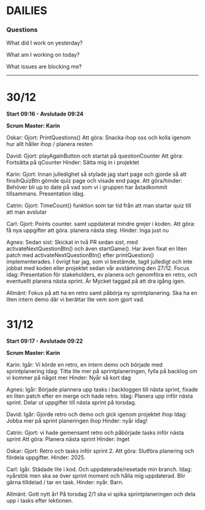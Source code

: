 # DAILIES

### Questions

What did I work on yesterday?

What am I working on today?

What issues are blocking me?

---

# 30/12

**Start 09:16 - Avslutade 09:24**

**Scrum Master: Karin**

Oskar: 
Gjort: PrintQuestions()
Att göra: Snacka ihop oss och kolla igenom hur allt håller ihop / planera resten

David: 
Gjort:  playAgainButton och startat på questionCounter
Att göra: Fortsätta på qCounter
Hinder: Sätta mig in i projektet

Karin: 
Gjort: Innan julledighet så stylade jag start page och gjorde så att finsihQuizBtn gömde quiz page och visade end page. 
Att göra/hinder: Behöver bli up to date på vad som vi i gruppen har åstadkommit tillsammans. Presentation idag.

Catrin: 
Gjort: TimeCount() funktion som tar tid från att man startar quiz till att man avslutar

Carl: 
Gjort: Points counter. samt uppdaterat mindre grejer i koden.
Att göra: få nya uppgifter att göra. planera nästa steg.
Hinder: Inga just nu

Agnes: 
Sedan sist: Skickat in två PR sedan sist, med activateNextQuestionBtn() och även startGame(). Har även fixat en liten patch med activateNextQuestionBtn() efter printQuestion() implementerades. I övrigt har jag, som vi bestämde, tagit julledigt och inte jobbat med koden eller projektet sedan vår avstämning den 27/12. 
Focus idag: Presentation för stakeholders, ev planera och genomföra en retro, och eventuellt planera nästa sprint. Är Mycket taggad på att dra igång igen. 

Allmänt: Fokus på att ha en retro samt påbörja ny sprintplanering. Ska ha en liten intern demo där vi berättar lite vem som gjort vad. 



# 31/12

**Start 09:17 - Avslutade 09:22**

**Scrum Master: Karin**


Karin:
Igår: Vi körde en retro, en intern demo och började med sprintplanering
Idag: Titta lite mer på sprintplaneringen, fylla på backlog om vi kommer på något mer
Hinder: Nyår så kort dag

Agnes: 
Igår: Började plannera upp tasks i backloggen till nästa sprint, fixade en liten patch efter en merge och hade retro. 
Idag: Planera upp inför nästa sprint. Delar ut uppgifter till nästa sprint på torsdag. 

David:
Igår: Gjorde retro och demo och gick igenom projektet ihop
Idag: Jobba mer på sprint planeringen ihop
Hinder: nyår idag!

Catrin:
Gjort: vi hade gemensamt retro och påbörjade tasks inför nästa sprint
Att göra: Planera nästa sprint
Hinder: Inget 

Oskar:
Gjort: Retro och tasks inför sprint 2.
Att göra: Slutföra planering och fördela uppgifter.
Hinder: 2025.

Carl: 
Igår. Städade lite i kod. Och uppdaterade/resetade min branch.
Idag: nyårstök men ska se över sprint moment och hålla mig uppdaterad. Blir gärna tilldelad / tar en task.
Hinder: nyår. Barn.

Allmänt: Gott nytt år! På torsdag 2/1 ska vi spika sprintplaneringen och dela upp i tasks efter lektionen.